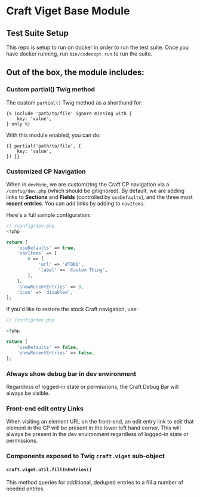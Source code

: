 # Craft Viget Base Module

## Test Suite Setup

This repo is setup to run on docker in order to run the test suite. Once you have docker running, run `bin/codecept run` to run the suite.

## Out of the box, the module includes:

### Custom partial() Twig method

The custom `partial()` Twig method as a shorthand for:

```twig
{% include 'path/to/file' ignore missing with {
    key: 'value',
} only %}
```

With this module enabled, you can do:

```twig
{{ partial('path/to/file', {
    key: 'value',
}) }}
```

### Customized CP Navigation

When in `devMode`, we are customizing the Craft CP navigation via a `/config/dev.php` (which should be gitignored). By default, we are adding links to **Sections** and **Fields** (controlled by `useDefaults`), and the three most **recent entries**. You can add links by adding to `navItems`.

Here's a full sample configuration:

```php
// /config/dev.php
<?php

return [
    'useDefaults' => true,
    'navItems' => [
        0 => [
            'url' => '#TODO',
            'label' => 'Custom Thing',
        ],
    ],
    'showRecentEntries' => 3,
    'icon' => 'disabled',
];
```

If you'd like to restore the stock Craft navigation, use:

```php
// /config/dev.php

<?php

return [
    'useDefaults' => false,
    'showRecentEntries' => false,
];
```

### Always show debug bar in dev environment

Regardless of logged-in state or permissions, the Craft Debug Bar will always be visible.

### Front-end edit entry Links

When visiting an element URL on the front-end, an edit entry link to edit that element in the CP will be present in the lower left hand corner. This will always be present in the dev environment regardless of logged-in state or permissions.

### Components exposed to Twig `craft.viget` sub-object

#### `craft.viget.util.fillInEntries()`

This method queries for additional, deduped entries to a fill a number of needed entries

